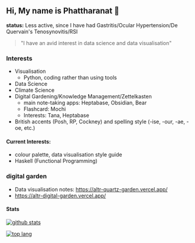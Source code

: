 ## Hi, My name is Phattharanat 👋

**status:** Less active, since I have had Gastritis/Ocular Hypertension/De Quervain's Tenosynovitis/RSI


> "I have an avid interest in data science and data visualisation"


### Interests

- Visualisation
  - Python, coding rather than using tools
- Data Science
- Climate Science
- Digital Gardening/Knowledge Management/Zettelkasten
  - main note-taking apps: Heptabase, Obsidian, Bear
  - Flashcard: Mochi
  - Interests: Tana, Heptabase
- British accents (Posh, RP, Cockney) and spelling style (-ise, -our, -ae, -oe, etc.)


#### Current Interests: 

- colour palette, data visualisation style guide
- Haskell (Functional Programming)

### digital garden

- Data visualisation notes: https://altr-quartz-garden.vercel.app/
- https://altr-digital-garden.vercel.app/

<!-- #### 💬 Ask me about ...

- **The profile image?**: Raiden Ei.
- **name and alias**:
  - **stRE:ashesING**: the meaning is "ashes strings re-arrange version".
  - **A1デン永**: read as "Raiden Ei"
- **Why I want to work in the UK?**: 
  - see more details(news "ย้ายประเทศกันเถอะ" about facebook group that trending in thailand):
    - [bloomberg](https://www.bloomberg.com/news/articles/2021-05-06/-get-out-of-thailand-campaign-gains-momentum-as-covid-worsens)
    - [thestandard](https://thestandard.co/lets-move-abroad-thai-facebook-group/) -->

<!-- #### Links
- links: https://phattharanat.carrd.co/
- Digital Garden: https://alicetaria.netlify.app
- Digital Garden(notion): https://www.notion.so/chuankhunagarden/Home-98e4910543f9431f90e1b2b4b227aa58
- [Tensorflow Certificate](https://www.credential.net/425e55ab-ed24-446a-a8bc-2c5b80622af2#gs.uidr12)

- Colemak DHm and Manoonchai layout

-->
 
#### Stats

[![github stats](https://github-readme-stats-chuan-khuna.vercel.app/api?username=chuan-khuna&theme=algolia&count_private=true)](https://github-readme-stats-chuan-khuna.vercel.app/api?username=chuan-khuna&theme=algolia&count_private=true)

[![top lang](https://github-readme-stats-chuan-khuna.vercel.app/api/top-langs/?username=chuan-khuna&langs_count=4&layout=compact&theme=algolia&card_width=480&hide=html,css,javascript,jupyter+notebook&size_weight=0.5&count_weight=0.5)](https://github-readme-stats-chuan-khuna.vercel.app/api/top-langs/?username=chuan-khuna&langs_count=4&layout=compact&theme=algolia&card_width=480&hide=html,css,javascript,jupyter+notebook&size_weight=0.5&count_weight=0.5)



<!--

#### 🌱 I’m currently learning/Interested field ...

- Learning English for TOEFL ITP/IELTS examination
- Neural Style Transfer
- NLP
- GAN


**chuan-khuna/chuan-khuna** is a ✨ _special_ ✨ repository because its `README.md` (this file) appears on your GitHub profile.

Here are some ideas to get you started:

- 🔭 I’m currently working on ...
- 🌱 I’m currently learning ...
- 👯 I’m looking to collaborate on ...
- 🤔 I’m looking for help with ...
- 💬 Ask me about ...
- 📫 How to reach me: ...
- 😄 Pronouns: ...
- ⚡ Fun fact: ...
-->
